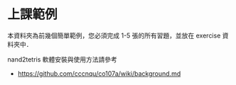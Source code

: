 # 上課範例

本資料夾為前幾個簡單範例，您必須完成 1-5 張的所有習題，並放在 exercise 資料夾中．

nand2tetris 軟體安裝與使用方法請參考

* https://github.com/cccnqu/co107a/wiki/background.md



